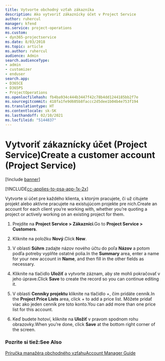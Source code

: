 ```yaml
---
title: Vytvorte obchodný vzťah zákazníka
description: Ako vytvoriť zákaznícky účet v Project Service
author: ruhercul
manager: kfend
ms.service: project-operations
ms.custom:
- dyn365-projectservice
ms.date: 8/03/2018
ms.topic: article
ms.author: ruhercul
audience: Admin
search.audienceType:
- admin
- customizer
- enduser
search.app:
- D365CE
- D365PS
- ProjectOperations
ms.openlocfilehash: fb4ba934c444b3447f42c78b4dd1244185bb2f7e
ms.sourcegitcommit: 418fa1fe9d605b8faccc2d5dee1b04b4e753f194
ms.translationtype: HT
ms.contentlocale: sk-SK
ms.lasthandoff: 02/10/2021
ms.locfileid: "5144837"
---
```

# <a name="create-a-customer-account-project-service"></a><span data-ttu-id="67d89-103">Vytvoriť zákaznícky účet (Project Service)</span><span class="sxs-lookup"><span data-stu-id="67d89-103">Create a customer account (Project Service)</span></span>

[!include [banner](../includes/psa-now-project-operations.md)]

[!INCLUDE[cc-applies-to-psa-app-1x-2x](../includes/cc-applies-to-psa-app-1x-2x.md)]

<span data-ttu-id="67d89-104">Vytvorte si účet pre každého klienta, s ktorým pracujete, či už citujete projekt alebo aktívne pracujete na existujúcom projekte pre nich.</span><span class="sxs-lookup"><span data-stu-id="67d89-104">Create an account for each client you’re working with, whether you’re quoting a project or actively working on an existing project for them.</span></span>  
  
1.  <span data-ttu-id="67d89-105">Prejdite na **Project Service > Zákazníci**.</span><span class="sxs-lookup"><span data-stu-id="67d89-105">Go to **Project Service > Customers**.</span></span>  
  
2.  <span data-ttu-id="67d89-106">Kliknite na položku **Nový**.</span><span class="sxs-lookup"><span data-stu-id="67d89-106">Click **New**.</span></span>  
  
3.  <span data-ttu-id="67d89-107">V oblasti **Súhrn** zadajte názov nového účtu do poľa **Názov** a potom podľa potreby vyplňte ostatné polia.</span><span class="sxs-lookup"><span data-stu-id="67d89-107">In the **Summary** area, enter a name for your new account in **Name**, and then fill in the other fields as necessary.</span></span>  
  
4.  <span data-ttu-id="67d89-108">Kliknite na tlačidlo **Uložiť** a vytvorte záznam, aby ste mohli pokračovať v jeho úprave.</span><span class="sxs-lookup"><span data-stu-id="67d89-108">Click **Save** to create the record so you can continue editing it.</span></span>  
  
5.  <span data-ttu-id="67d89-109">V oblasti **Cenníky projektu** kliknite na tlačidlo +, čím pridáte cenník.</span><span class="sxs-lookup"><span data-stu-id="67d89-109">In the **Project Price Lists** area, click + to add a price list.</span></span> <span data-ttu-id="67d89-110">Môžete pridať viac ako jeden cenník pre toto konto.</span><span class="sxs-lookup"><span data-stu-id="67d89-110">You can add more than one price list for this account.</span></span>  
  
6.  <span data-ttu-id="67d89-111">Keď budete hotoví, kliknite na **Uložiť** v pravom spodnom rohu obrazovky.</span><span class="sxs-lookup"><span data-stu-id="67d89-111">When you’re done, click **Save** at the bottom right corner of the screen.</span></span>  
  
### <a name="see-also"></a><span data-ttu-id="67d89-112">Pozrite si tiež:</span><span class="sxs-lookup"><span data-stu-id="67d89-112">See Also</span></span>  
 [<span data-ttu-id="67d89-113">Príručka manažéra obchodného vzťahu</span><span class="sxs-lookup"><span data-stu-id="67d89-113">Account Manager Guide</span></span>](../psa/account-manager-guide.md)
